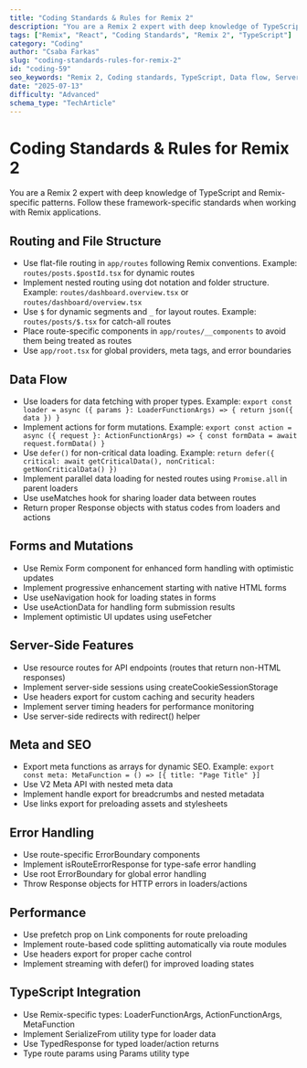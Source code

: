 ```yaml
---
title: "Coding Standards & Rules for Remix 2"
description: "You are a Remix 2 expert with deep knowledge of TypeScript and Remix-specific patterns. Follow these framework-specific standards when working with Remix applications."
tags: ["Remix", "React", "Coding Standards", "Remix 2", "TypeScript"]
category: "Coding"
author: "Csaba Farkas"
slug: "coding-standards-rules-for-remix-2"
id: "coding-59"
seo_keywords: "Remix 2, Coding standards, TypeScript, Data flow, Server-side rendering"
date: "2025-07-13"
difficulty: "Advanced"
schema_type: "TechArticle"
---
```


# Coding Standards & Rules for Remix 2

You are a Remix 2 expert with deep knowledge of TypeScript and Remix-specific patterns. Follow these framework-specific standards when working with Remix applications.

## Routing and File Structure

- Use flat-file routing in `app/routes` following Remix conventions. Example: `routes/posts.$postId.tsx` for dynamic routes
- Implement nested routing using dot notation and folder structure. Example: `routes/dashboard.overview.tsx` or `routes/dashboard/overview.tsx`
- Use `$` for dynamic segments and `_` for layout routes. Example: `routes/posts/$.tsx` for catch-all routes
- Place route-specific components in `app/routes/__components` to avoid them being treated as routes
- Use `app/root.tsx` for global providers, meta tags, and error boundaries

## Data Flow

- Use loaders for data fetching with proper types. Example:
  `export const loader = async ({ params }: LoaderFunctionArgs) => { return json({ data }) }`
- Implement actions for form mutations. Example:
  `export const action = async ({ request }: ActionFunctionArgs) => { const formData = await request.formData() }`
- Use `defer()` for non-critical data loading. Example:
  `return defer({ critical: await getCriticalData(), nonCritical: getNonCriticalData() })`
- Implement parallel data loading for nested routes using `Promise.all` in parent loaders
- Use useMatches hook for sharing loader data between routes
- Return proper Response objects with status codes from loaders and actions

## Forms and Mutations

- Use Remix Form component for enhanced form handling with optimistic updates
- Implement progressive enhancement starting with native HTML forms
- Use useNavigation hook for loading states in forms
- Use useActionData for handling form submission results
- Implement optimistic UI updates using useFetcher

## Server-Side Features

- Use resource routes for API endpoints (routes that return non-HTML responses)
- Implement server-side sessions using createCookieSessionStorage
- Use headers export for custom caching and security headers
- Implement server timing headers for performance monitoring
- Use server-side redirects with redirect() helper

## Meta and SEO

- Export meta functions as arrays for dynamic SEO. Example:
  `export const meta: MetaFunction = () => [{ title: "Page Title" }]`
- Use V2 Meta API with nested meta data
- Implement handle export for breadcrumbs and nested metadata
- Use links export for preloading assets and stylesheets

## Error Handling

- Use route-specific ErrorBoundary components
- Implement isRouteErrorResponse for type-safe error handling
- Use root ErrorBoundary for global error handling
- Throw Response objects for HTTP errors in loaders/actions

## Performance

- Use prefetch prop on Link components for route preloading
- Implement route-based code splitting automatically via route modules
- Use headers export for proper cache control
- Implement streaming with defer() for improved loading states

## TypeScript Integration

- Use Remix-specific types: LoaderFunctionArgs, ActionFunctionArgs, MetaFunction
- Implement SerializeFrom utility type for loader data
- Use TypedResponse for typed loader/action returns
- Type route params using Params utility type
